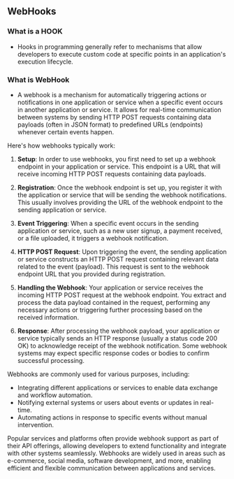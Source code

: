 ## WebHooks
### What is a HOOK
- Hooks in programming generally refer to mechanisms that allow developers to execute custom code at specific points in an application's execution lifecycle.
### What is WebHook
- A webhook is a mechanism for automatically triggering actions or notifications in one application or service when a specific event occurs in another application or service. It allows for real-time communication between systems by sending HTTP POST requests containing data payloads (often in JSON format) to predefined URLs (endpoints) whenever certain events happen.

Here's how webhooks typically work:

1. **Setup**: In order to use webhooks, you first need to set up a webhook endpoint in your application or service. This endpoint is a URL that will receive incoming HTTP POST requests containing data payloads.

2. **Registration**: Once the webhook endpoint is set up, you register it with the application or service that will be sending the webhook notifications. This usually involves providing the URL of the webhook endpoint to the sending application or service.

3. **Event Triggering**: When a specific event occurs in the sending application or service, such as a new user signup, a payment received, or a file uploaded, it triggers a webhook notification.

4. **HTTP POST Request**: Upon triggering the event, the sending application or service constructs an HTTP POST request containing relevant data related to the event (payload). This request is sent to the webhook endpoint URL that you provided during registration.

5. **Handling the Webhook**: Your application or service receives the incoming HTTP POST request at the webhook endpoint. You extract and process the data payload contained in the request, performing any necessary actions or triggering further processing based on the received information.

6. **Response**: After processing the webhook payload, your application or service typically sends an HTTP response (usually a status code 200 OK) to acknowledge receipt of the webhook notification. Some webhook systems may expect specific response codes or bodies to confirm successful processing.

Webhooks are commonly used for various purposes, including:

- Integrating different applications or services to enable data exchange and workflow automation.
- Notifying external systems or users about events or updates in real-time.
- Automating actions in response to specific events without manual intervention.

Popular services and platforms often provide webhook support as part of their API offerings, allowing developers to extend functionality and integrate with other systems seamlessly. Webhooks are widely used in areas such as e-commerce, social media, software development, and more, enabling efficient and flexible communication between applications and services.
